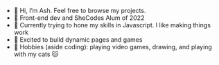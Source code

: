 - 👋 Hi, I’m Ash. Feel free to browse my projects.
- 🌱 Front-end dev and SheCodes Alum of 2022
- 🧠 Currently trying to hone my skills in Javascript. I like making things work
- 🎨 Excited to build dynamic pages and games
- 🙌 Hobbies (aside coding): playing video games, drawing, and playing with my cats 🐱


<!---
- 💞️ I’m looking to collaborate on ...
- 📫 How to reach me ...
arcan9/arcan9 is a ✨ special ✨ repository because its `README.md` (this file) appears on your GitHub profile.
You can click the Preview link to take a look at your changes.
--->
